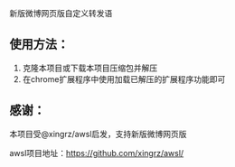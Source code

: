 新版微博网页版自定义转发语

## 使用方法：
1. 克隆本项目或下载本项目压缩包并解压
2. 在chrome扩展程序中使用加载已解压的扩展程序功能即可

## 感谢：
本项目受@xingrz/awsl启发，支持新版微博网页版

awsl项目地址：https://github.com/xingrz/awsl/